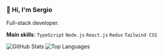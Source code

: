 ### 👋 Hi, I'm Sergio 
Full-stack developer.

**Main skills**: `TypeScript` `Node.js` `React.js` `Redux` `Tailwind CSS` 

  <!-- GitHub Stats -->
 <div>
  <img align="left" alt="GitHub Stats" src="https://github-readme-stats.vercel.app/api?username=KaratSergio&show_icons=true&theme=react">
</div>

  <div style="display: flex; flex-wrap: wrap;">
  <div style="margin-right: 20px; flex-shrink: 0;">
      <img alt="Top Languages" src="https://github-readme-stats.vercel.app/api/top-langs/?username=KaratSergio&layout=compact&theme=react">
<!--   </div>
      <img src="./assets/git-logo.svg" alt="git" width="40" height="40"/> 
      <img src="./assets/html5-logo.svg" alt="html5" width="40" height="40"/>
      <img src="./assets/css3-logo.svg" alt="css3" width="40" height="40"/>
      <img src="./assets/js-logo.png" alt="javascript" width="40" height="40"/>
      <img src="./assets/react-icon.svg" alt="react" width="40" height="40"/>
      <img src="./assets/vscode-logo.png" alt="vscode" width="40" height="40"/>
      <img src="./assets/figma-logo.svg" alt="figma" width="40" height="40"/>
  </div> -->


